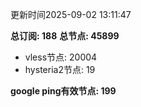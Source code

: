 更新时间2025-09-02 13:11:47

**总订阅: 188**
**总节点: 45899**
- vless节点: 20004
- hysteria2节点: 19

**google ping有效节点: 199**
